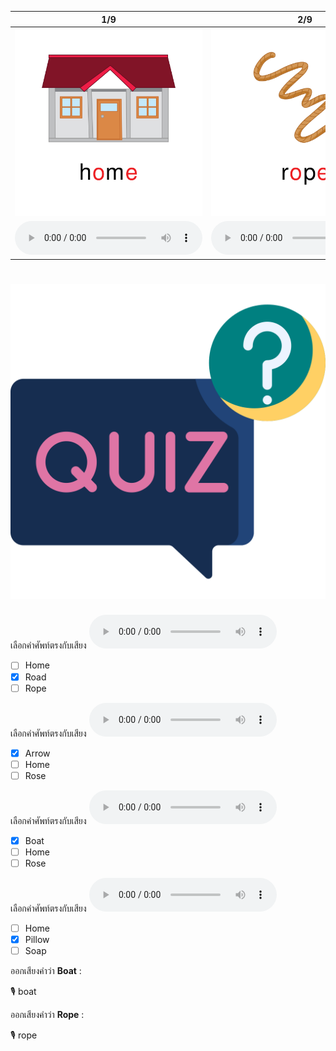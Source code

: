 <div class="carrousel">


|1/9|2/9|3/9|4/9|5/9|6/9|7/9|8/9|9/9|
| :----: | :----: | :----: | :----: | :----: | :----: | :----: | :----: | :----: |
|![](/media/img/OLongvowel__home.svg)|![](/media/img/OLongvowel__rope.svg)|![](/media/img/OLongvowel__rose.svg)|![](/media/img/OLongvowel__road.svg)|![](/media/img/OLongvowel__soap.svg)|![](/media/img/OLongvowel__boat.svg)|![](/media/img/OLongvowel__arrow.svg)|![](/media/img/OLongvowel__pillow.svg)|![](/media/img/OLongvowel__window.svg)|
|![](/media/audio/home.mp3)|![](/media/audio/rope.mp3)|![](/media/audio/rose.mp3)|![](/media/audio/road.mp3)|![](/media/audio/soap.mp3)|![](/media/audio/boat.mp3)|![](/media/audio/arrow.mp3)|![](/media/audio/pillow.mp3)|![](/media/audio/window.mp3)|

</div>



# ![icon](/media/icons/quiz.svg) 

<div class=question>

เลือกคำศัพท์ตรงกับเสียง ![](/media/audio/road.mp3) 
 - [ ] Home
 - [x] Road
 - [ ] Rope
</div>

<div class=question>

เลือกคำศัพท์ตรงกับเสียง ![](/media/audio/arrow.mp3) 
 - [x] Arrow
 - [ ] Home
 - [ ] Rose
</div>

<div class=question>

เลือกคำศัพท์ตรงกับเสียง ![](/media/audio/boat.mp3) 
 - [x] Boat
 - [ ] Home
 - [ ] Rose
</div>

<div class=question>

เลือกคำศัพท์ตรงกับเสียง ![](/media/audio/pillow.mp3) 
 - [ ] Home
 - [x] Pillow
 - [ ] Soap
</div>

<div class=question>

ออกเสียงคำว่า **Boat** :

🎙️ boat

</div>
<div class=question>

ออกเสียงคำว่า **Rope** :

🎙️ rope

</div>
